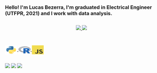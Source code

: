 ### Hello! I'm Lucas Bezerra, I'm graduated in Electrical Engineer (UTFPR, 2021) and I work with data analysis.

  ##

<div align="center">
  <a href="https://github.com/lucasmbez">
  <img height="180em" src="https://github-readme-stats.vercel.app/api?username=lucasmbez&show_icons=false&theme=dark&include_all_commits=true&count_private=true"/>
  <img height="180em" src="https://github-readme-stats.vercel.app/api/top-langs/?username=lucasmbez&layout=compact&langs_count=7&theme=dark"/>
</div>
  
  
  ##
  

</div>
<div style="display: inline_block"><br>
  <img align="center" alt="lucas-Python" height="30" width="40" src="https://raw.githubusercontent.com/devicons/devicon/master/icons/python/python-original.svg">
  <img align="center" alt="lucas-R" height="30" width="40" src="https://raw.githubusercontent.com/devicons/devicon/master/icons/r/r-original.svg">
  <img align="center" alt="lucas-Javascript" height="30" width="40" src="https://raw.githubusercontent.com/devicons/devicon/master/icons/javascript/javascript-original.svg">
  
</div>

    
  ##
  
  
<div>
  <a href="https://www.linkedin.com/in/lucasmbez" target="_blank"><img src="https://img.shields.io/badge/-LinkedIn-%230077B5?style=for-the-badge&logo=linkedin&logoColor=white" target="_blank"></a>    
  <a href="https://www.youtube.com/channel/UCI8jrBNUVUg5piSeiOh901A" target="_blank"><img src="https://img.shields.io/badge/YouTube-FF0000?style=for-the-badge&logo=youtube&logoColor=white" target="_blank"></a>
  <a href = "mailto:lucasmbez@gmail.com"><img src="https://img.shields.io/badge/-Gmail-%23333?style=for-the-badge&logo=gmail&logoColor=white" target="_blank"></a>
  
</div>
  
